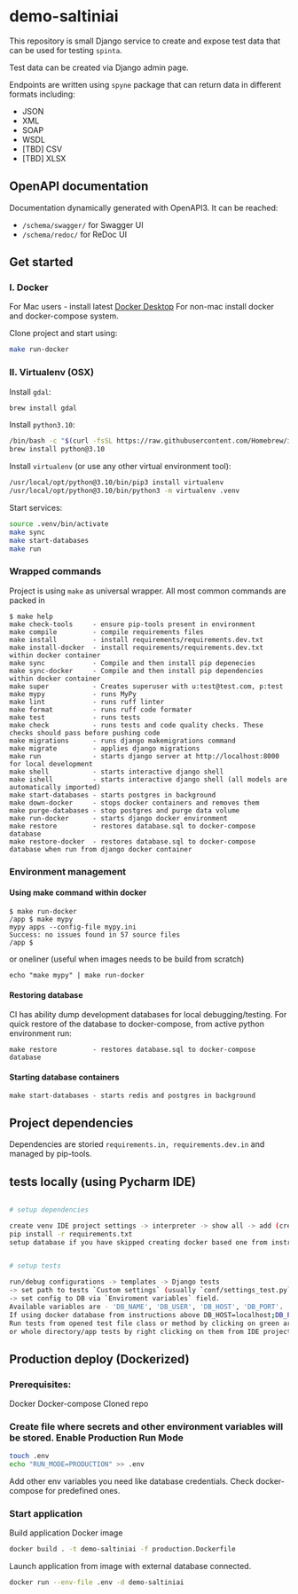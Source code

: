 # demo-saltiniai

This repository is small Django service to create and expose test data that can be used for testing `spinta`. 

Test data can be created via Django admin page.

Endpoints are written using `spyne` package that can return data in different formats including:
  - JSON
  - XML
  - SOAP
  - WSDL
  - [TBD] CSV
  - [TBD] XLSX

## OpenAPI documentation

Documentation dynamically generated with OpenAPI3. It can be reached:

- `/schema/swagger/` for Swagger UI
- `/schema/redoc/` for ReDoc UI

## Get started
### I. Docker

For Mac users - install latest [Docker Desktop](https://docs.docker.com/desktop/mac/install/)
For non-mac install docker and docker-compose system.

Clone project and start using:

```sh
make run-docker
```

### II. Virtualenv (OSX)

Install `gdal`:
```sh
brew install gdal
```

Install `python3.10`:
```sh
/bin/bash -c "$(curl -fsSL https://raw.githubusercontent.com/Homebrew/install/HEAD/install.sh)"
brew install python@3.10
```

Install `virtualenv` (or use any other virtual environment tool):
```sh
/usr/local/opt/python@3.10/bin/pip3 install virtualenv
/usr/local/opt/python@3.10/bin/python3 -m virtualenv .venv
```

Start services:
```sh
source .venv/bin/activate
make sync
make start-databases
make run
```

### Wrapped commands
Project is using `make` as universal wrapper. All most common commands are packed in
```shell script
$ make help
make check-tools     - ensure pip-tools present in environment
make compile         - compile requirements files
make install         - install requirements/requirements.dev.txt
make install-docker  - install requirements/requirements.dev.txt within docker container
make sync            - Compile and then install pip depenecies
make sync-docker     - Compile and then install pip dependencies within docker container
make super           - Creates superuser with u:test@test.com, p:test
make mypy            - runs MyPy
make lint            - runs ruff linter
make format          - runs ruff code formater
make test            - runs tests
make check           - runs tests and code quality checks. These checks should pass before pushing code
make migrations      - runs django makemigrations command
make migrate         - applies django migrations
make run             - starts django server at http://localhost:8000 for local development
make shell           - starts interactive django shell
make ishell          - starts interactive django shell (all models are automatically imported)
make start-databases - starts postgres in background
make down-docker     - stops docker containers and removes them
make purge-databases - stop postgres and purge data volume
make run-docker      - starts django docker environment
make restore         - restores database.sql to docker-compose database
make restore-docker  - restores database.sql to docker-compose database when run from django docker container
```

### Environment management
#### Using make command within docker
```shell script
$ make run-docker
/app $ make mypy
mypy apps --config-file mypy.ini
Success: no issues found in 57 source files
/app $ 
```
or oneliner (useful when images needs to be build from scratch)
```shell script
echo "make mypy" | make run-docker
```

#### Restoring database
CI has ability dump development databases for local debugging/testing. For quick restore of the database to docker-compose, from active python environment run:
```shell script
make restore         - restores database.sql to docker-compose database
```
#### Starting database containers
```shell script
make start-databases - starts redis and postgres in background
```

## Project dependencies

Dependencies are storied `requirements.in, requirements.dev.in` and managed by pip-tools.

## tests locally (using Pycharm IDE)

```sh

# setup dependencies 

create venv IDE project settings -> interpreter -> show all -> add (create somewhere outside project dir)
pip install -r requirements.txt
setup database if you have skipped creating docker based one from instructions above


# setup tests

run/debug configurations -> templates -> Django tests 
-> set path to tests `Custom settings` (usually `conf/settings_test.py`) 
-> set config to DB via `Enviroment variables` field. 
Available variables are - 'DB_NAME', 'DB_USER', 'DB_HOST', 'DB_PORT'. 
If using docker database from instructions above DB_HOST=localhost;DB_PORT=9432; should be enough.
Run tests from opened test file class or method by clicking on green arrow on the left 
or whole directory/app tests by right clicking on them from IDE project view -> Run:test
```

## Production deploy (Dockerized)
### Prerequisites:
Docker
Docker-compose
Cloned repo

### Create file where secrets and other environment variables will be stored. Enable Production Run Mode
```sh
touch .env
echo "RUN_MODE=PRODUCTION" >> .env
```
Add other env variables you need like database credentials. 
Check docker-compose for predefined ones.

### Start application

Build application Docker image
```sh
docker build . -t demo-saltiniai -f production.Dockerfile
```

Launch application from image with external database connected.
```sh
docker run --env-file .env -d demo-saltiniai
```
